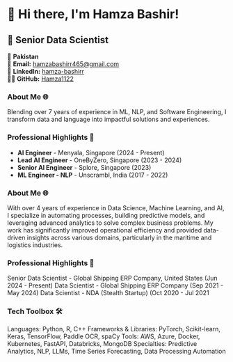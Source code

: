 # 👋 Hi there, I'm Hamza Bashir!
## 🚀 Senior Data Scientist 
📍 **Pakistan**  
📧 **Email:** [hamzabashirr465@gmail.com](mailto:hamzabashirr465@gmail.com)  
🔗 **LinkedIn:** [hamza-bashirr](https://www.linkedin.com/in/hamza-bashirr/)  
👨‍💻 **GitHub:** [Hamza1122](https://github.com/Hamza1122)



### About Me 🌐
Blending over 7 years of experience in ML, NLP, and Software Engineering, I transform data and language into impactful solutions and experiences.


### Professional Highlights 🌟
- **AI Engineer** - Menyala, Singapore (2024 - Present)
- **Lead AI Engineer** - OneByZero, Singapore (2023 - 2024)
- **Senior AI Engineer** - Splore, Singapore (2023)
- **ML Engineer - NLP** - Unscrambl, India (2017 - 2022)


### About Me 🌐
With over 4 years of experience in Data Science, Machine Learning, and AI, I specialize in automating processes, building predictive models, and leveraging advanced analytics to solve complex business problems. My work has significantly improved operational efficiency and provided data-driven insights across various domains, particularly in the maritime and logistics industries.



### Professional Highlights 🌟
Senior Data Scientist - Global Shipping ERP Company, United States (Jun 2024 - Present)
Data Scientist - Global Shipping ERP Company (Sep 2021 - May 2024)
Data Scientist - NDA (Stealth Startup) (Oct 2020 - Jul 2021

### Tech Toolbox 🛠️
Languages: Python, R, C++
Frameworks & Libraries: PyTorch, Scikit-learn, Keras, TensorFlow, Paddle OCR, spaCy
Tools: AWS, Azure, Docker, Kubernetes, FastAPI, Databricks, MongoDB
Specialties: Predictive Analytics, NLP, LLMs, Time Series Forecasting, Data Processing Automation
<!--
**Hamza1122/Hamza1122** is a ✨ _special_ ✨ repository because its `README.md` (this file) appears on your GitHub profile.

Here are some ideas to get you started:

- 🔭 I’m currently working on ...
- 🌱 I’m currently learning ...
- 👯 I’m looking to collaborate on ...
- 🤔 I’m looking for help with ...
- 💬 Ask me about ...
- 📫 How to reach me: ...
- 😄 Pronouns: ...
- ⚡ Fun fact: ...
-->
